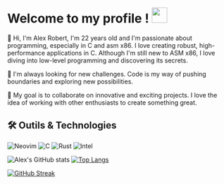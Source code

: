 # Welcome to my profile ! <img src="https://github.com/MartinHeinz/MartinHeinz/blob/master/wave.gif" width="35"/>
<p>👋 Hi, I'm Alex Robert, I'm 22 years old and I'm passionate about programming, especially in C and asm x86. I love creating robust, high-performance applications in C. Although I'm still new to ASM x86, I love diving into low-level programming and discovering its secrets.</p>
<p>🚀 I'm always looking for new challenges. Code is my way of pushing boundaries and exploring new possibilities.</p>
<p>🌟 My goal is to collaborate on innovative and exciting projects. I love the idea of working with other enthusiasts to create something great.</p>

## 🛠 Outils & Technologies
![Neovim](https://img.shields.io/badge/NeoVim-%2357A143.svg?style=flat&logo=c&logoColor=white)
![C](https://img.shields.io/badge/C-%2300599C.svg?style=flat&logo=c&logoColor=white)
![Rust](https://img.shields.io/badge/Rust-%23000000.svg?style=flat&logo=rust&logoColor=white)
![Intel](https://img.shields.io/badge/Intel-%230071C5?style=flat&logo=c&logoColor=white)

![Alex's GitHub stats](https://github-readme-stats.vercel.app/api?username=alex-robert-fr&show_icons=true&theme=dark)
[![Top Langs](https://github-readme-stats.vercel.app/api/top-langs/?username=alex-robert-fr&layout=compact&theme=dark)](https://github.com/anuraghazra/github-readme-stats)

[![GitHub Streak](https://streak-stats.demolab.com?user=alex-robert-fr&theme=dark)](https://git.io/streak-stats)
